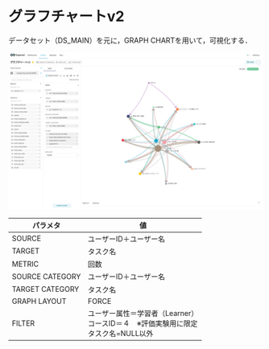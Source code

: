 # グラフチャートv2

データセット（DS_MAIN）を元に，GRAPH CHARTを用いて，可視化する．

![グラフ](image/gra04.png)

パラメタ | 値
|----|----|
SOURCE | ユーザーID＋ユーザー名
TARGET | タスク名
METRIC | 回数
SOURCE CATEGORY | ユーザーID＋ユーザー名
TARGET CATEGORY | タスク名
GRAPH LAYOUT | FORCE
FILTER | ユーザー属性＝学習者（Learner）<br>コースID＝４　※評価実験用に限定<br>タスク名=NULL以外
